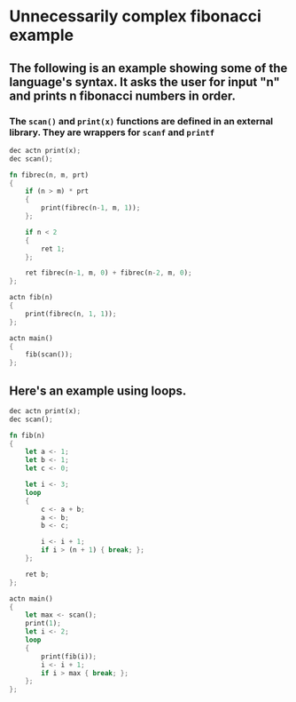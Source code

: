 # Unnecessarily complex fibonacci example
## The following is an example showing some of the language's syntax. It asks the user for input "n" and prints n fibonacci numbers in order.
### The `scan()` and `print(x)` functions are defined in an external library. They are wrappers for `scanf` and `printf`

```rust
dec actn print(x);
dec scan();

fn fibrec(n, m, prt) 
{
    if (n > m) * prt
    {
        print(fibrec(n-1, m, 1));
    };

    if n < 2 
    {
        ret 1;
    };

    ret fibrec(n-1, m, 0) + fibrec(n-2, m, 0);
};

actn fib(n) 
{
    print(fibrec(n, 1, 1));
};

actn main()
{
    fib(scan());
};
```
## Here's an example using loops.

```rust
dec actn print(x);
dec scan();

fn fib(n) 
{
    let a <- 1;
    let b <- 1;
    let c <- 0;

    let i <- 3;
    loop 
    {
        c <- a + b;
        a <- b;
        b <- c;

        i <- i + 1;
        if i > (n + 1) { break; };
    };

    ret b;
};

actn main() 
{
    let max <- scan();	
    print(1);
    let i <- 2;
    loop
    {
        print(fib(i));
        i <- i + 1;
        if i > max { break; };
    };
};
```
